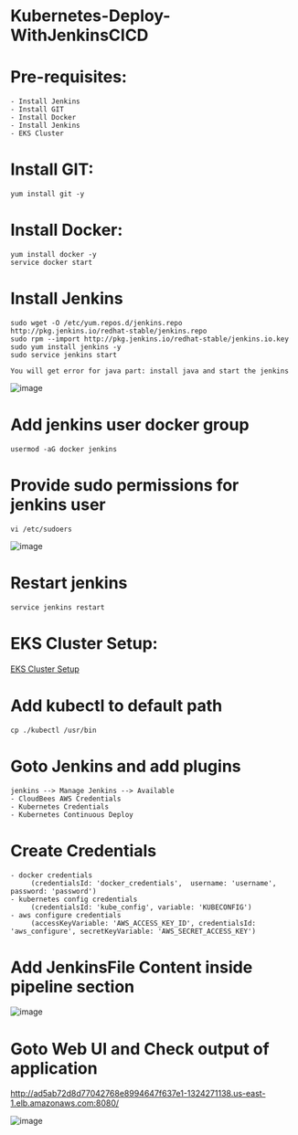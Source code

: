 # Kubernetes-Deploy-WithJenkinsCICD

# Pre-requisites:
    - Install Jenkins
    - Install GIT
    - Install Docker
    - Install Jenkins
    - EKS Cluster
# Install GIT:
    yum install git -y
# Install Docker:
    yum install docker -y
    service docker start
# Install Jenkins
    sudo wget -O /etc/yum.repos.d/jenkins.repo http://pkg.jenkins.io/redhat-stable/jenkins.repo
    sudo rpm --import http://pkg.jenkins.io/redhat-stable/jenkins.io.key
    sudo yum install jenkins -y
    sudo service jenkins start
    
    You will get error for java part: install java and start the jenkins
    
![image](https://user-images.githubusercontent.com/54719289/117429679-30a68b00-af1f-11eb-9944-5a93e958f9c1.png)

    
# Add jenkins user docker group
    usermod -aG docker jenkins
# Provide sudo permissions for jenkins user
    vi /etc/sudoers
  ![image](https://user-images.githubusercontent.com/58024415/96357945-9a944a00-111f-11eb-8a33-e4d1980c4609.png)
# Restart jenkins
    service jenkins restart
# EKS Cluster Setup:
  [EKS Cluster Setup](https://github.com/Naresh240/eks-cluster-setup/blob/main/README.md)
# Add kubectl to default path
    cp ./kubectl /usr/bin
# Goto Jenkins and add plugins
    jenkins --> Manage Jenkins --> Available
    - CloudBees AWS Credentials
    - Kubernetes Credentials
    - Kubernetes Continuous Deploy
# Create Credentials
    - docker credentials
         (credentialsId: 'docker_credentials',  username: 'username', password: 'password')
    - kubernetes config credentials
         (credentialsId: 'kube_config', variable: 'KUBECONFIG')
    - aws configure credentials
         (accessKeyVariable: 'AWS_ACCESS_KEY_ID', credentialsId: 'aws_configure', secretKeyVariable: 'AWS_SECRET_ACCESS_KEY')
# Add JenkinsFile Content inside pipeline section
  ![image](https://user-images.githubusercontent.com/58024415/96358243-ae8d7b00-1122-11eb-89ef-f68a7bee8273.png)
# Goto Web UI and Check output of application
   http://ad5ab72d8d77042768e8994647f637e1-1324271138.us-east-1.elb.amazonaws.com:8080/
   
  ![image](https://user-images.githubusercontent.com/58024415/96358112-2f4b7780-1121-11eb-9825-0a9ab99659c1.png)
